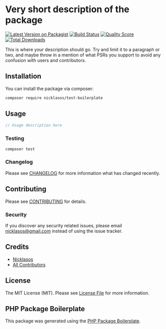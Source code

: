 # Very short description of the package

[![Latest Version on Packagist](https://img.shields.io/packagist/v/nicklasos/test-boilerplate.svg?style=flat-square)](https://packagist.org/packages/nicklasos/test-boilerplate)
[![Build Status](https://img.shields.io/travis/nicklasos/test-boilerplate/master.svg?style=flat-square)](https://travis-ci.org/nicklasos/test-boilerplate)
[![Quality Score](https://img.shields.io/scrutinizer/g/nicklasos/test-boilerplate.svg?style=flat-square)](https://scrutinizer-ci.com/g/nicklasos/test-boilerplate)
[![Total Downloads](https://img.shields.io/packagist/dt/nicklasos/test-boilerplate.svg?style=flat-square)](https://packagist.org/packages/nicklasos/test-boilerplate)

This is where your description should go. Try and limit it to a paragraph or two, and maybe throw in a mention of what PSRs you support to avoid any confusion with users and contributors.

## Installation

You can install the package via composer:

```bash
composer require nicklasos/test-boilerplate
```

## Usage

``` php
// Usage description here
```

### Testing

``` bash
composer test
```

### Changelog

Please see [CHANGELOG](CHANGELOG.md) for more information what has changed recently.

## Contributing

Please see [CONTRIBUTING](CONTRIBUTING.md) for details.

### Security

If you discover any security related issues, please email nicklasos@gmail.com instead of using the issue tracker.

## Credits

- [Nicklasos](https://github.com/nicklasos)
- [All Contributors](../../contributors)

## License

The MIT License (MIT). Please see [License File](LICENSE.md) for more information.

## PHP Package Boilerplate

This package was generated using the [PHP Package Boilerplate](https://laravelpackageboilerplate.com).